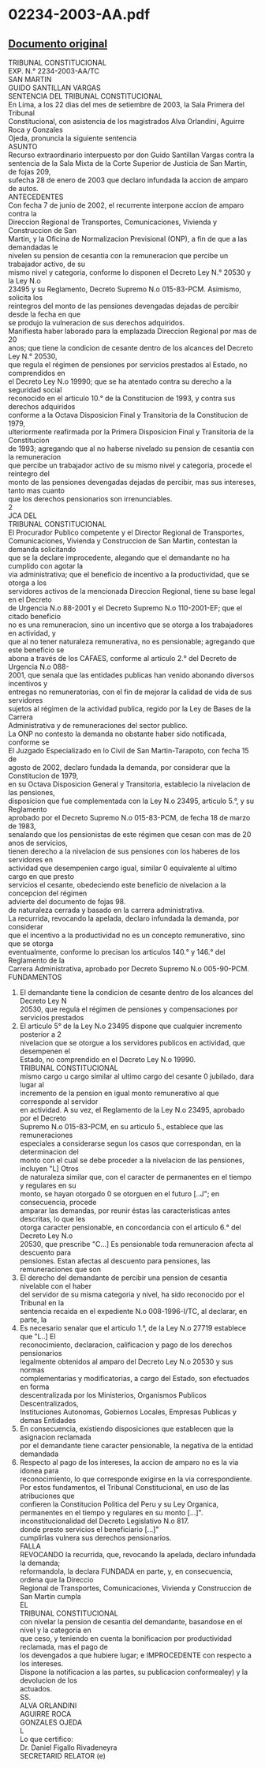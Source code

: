 
02234-2003-AA.pdf
=================
  
[Documento original](https://tc.gob.pe/jurisprudencia/2004/02234-2003-AA.pdf)  
---  
TRIBUNAL CONSTITUCIONAL  
EXP. N.° 2234-2003-AA/TC  
SAN MARTIN  
GUIDO SANTILLAN VARGAS  
SENTENCIA DEL TRIBUNAL CONSTITUCIONAL  
En Lima, a los 22 dias del mes de setiembre de 2003, la Sala Primera del Tribunal  
Constitucional, con asistencia de los magistrados Alva Orlandini, Aguirre Roca y Gonzales  
Ojeda, pronuncia la siguiente sentencia  
ASUNTO  
Recurso extraordinario interpuesto por don Guido Santillan Vargas contra la  
sentencia de la Sala Mixta de la Corte Superior de Justicia de San Martin, de fojas 209,  
sufecha 28 de enero de 2003 que declaro infundada la accion de amparo de autos.  
ANTECEDENTES  
Con fecha 7 de junio de 2002, el recurrente interpone accion de amparo contra la  
Direccion Regional de Transportes, Comunicaciones, Vivienda y Construccion de San  
Martin, y la Oficina de Normalizacion Previsional (ONP), a fin de que a las demandadas le  
nivelen su pension de cesantia con la remuneracion que percibe un trabajador activo, de su  
mismo nivel y categoria, conforme lo disponen el Decreto Ley N.° 20530 y la Ley N.o  
23495 y su Reglamento, Decreto Supremo N.o 015-83-PCM. Asimismo, solicita los  
reintegros del monto de las pensiones devengadas dejadas de percibir desde la fecha en que  
se produjo la vulneracion de sus derechos adquiridos.  
Manifiesta haber laborado para la emplazada Direccion Regional por mas de 20  
anos; que tiene la condicion de cesante dentro de los alcances del Decreto Ley N.° 20530,  
que regula el régimen de pensiones por servicios prestados al Estado, no comprendidos en  
el Decreto Ley N.o 19990; que se ha atentado contra su derecho a la seguridad social  
reconocido en el articulo 10.° de la Constitucion de 1993, y contra sus derechos adquiridos  
conforme a la Octava Disposicion Final y Transitoria de la Constitucion de 1979,  
ulteriormente reafirmada por la Primera Disposicion Final y Transitoria de la Constitucion  
de 1993; agregando que al no haberse nivelado su pension de cesantia con la remuneracion  
que percibe un trabajador activo de su mismo nivel y categoria, procede el reintegro del  
monto de las pensiones devengadas dejadas de percibir, mas sus intereses, tanto mas cuanto  
que los derechos pensionarios son irrenunciables.  
2  
JCA DEL  
TRIBUNAL CONSTITUCIONAL  
El Procurador Publico competente y el Director Regional de Transportes,  
Comunicaciones, Vivienda y Construccion de San Martin, contestan la demanda solicitando  
que se la declare improcedente, alegando que el demandante no ha cumplido con agotar la  
via administrativa; que el beneficio de incentivo a la productividad, que se otorga a los  
servidores activos de la mencionada Direccion Regional, tiene su base legal en el Decreto  
de Urgencia N.o 88-2001 y el Decreto Supremo N.o 110-2001-EF; que el citado beneficio  
no es una remuneracion, sino un incentivo que se otorga a los trabajadores en actividad, y  
que al no tener naturaleza remunerativa, no es pensionable; agregando que este beneficio se  
abona a través de los CAFAES, conforme al articulo 2.° del Decreto de Urgencia N.o 088-  
2001, que senala que las entidades publicas han venido abonando diversos incentivos y  
entregas no remuneratorias, con el fin de mejorar la calidad de vida de sus servidores  
sujetos al régimen de la actividad publica, regido por la Ley de Bases de la Carrera  
Administrativa y de remuneraciones del sector publico.  
La ONP no contesto la demanda no obstante haber sido notificada, conforme se  
El Juzgado Especializado en lo Civil de San Martin-Tarapoto, con fecha 15 de  
agosto de 2002, declaro fundada la demanda, por considerar que la Constitucion de 1979,  
en su Octava Disposicion General y Transitoria, establecio la nivelacion de las pensiones,  
disposicion que fue complementada con la Ley N.o 23495, articulo 5.°, y su Reglamento  
aprobado por el Decreto Supremo N.o 015-83-PCM, de fecha 18 de marzo de 1983,  
senalando que los pensionistas de este régimen que cesan con mas de 20 anos de servicios,  
tienen derecho a la nivelacion de sus pensiones con los haberes de los servidores en  
actividad que desempenien cargo igual, similar 0 equivalente al ultimo cargo en que presto  
servicios el cesante, obedeciendo este beneficio de nivelacion a la concepcion del régimen  
advierte del documento de fojas 98.  
de naturaleza cerrada y basado en la carrera administrativa.  
La recurrida, revocando la apelada, declaro infundada la demanda, por considerar  
que el incentivo a la productividad no es un concepto remunerativo, sino que se otorga  
eventualmente, conforme lo precisan los articulos 140.° y 146.° del Reglamento de la  
Carrera Administrativa, aprobado por Decreto Supremo N.o 005-90-PCM.  
FUNDAMENTOS  
1. El demandante tiene la condicion de cesante dentro de los alcances del Decreto Ley N  
20530, que regula el régimen de pensiones y compensaciones por servicios prestados  
2. El articulo 5° de la Ley N.o 23495 dispone que cualquier incremento posterior a 2  
nivelacion que se otorgue a los servidores publicos en actividad, que desempenen el  
Estado, no comprendido en el Decreto Ley N.o 19990.  
TRIBUNAL CONSTITUCIONAL  
mismo cargo u cargo similar al ultimo cargo del cesante 0 jubilado, dara lugar al  
incremento de la pension en igual monto remunerativo al que corresponde al servidor  
en actividad. A su vez, el Reglamento de la Ley N.o 23495, aprobado por el Decreto  
Supremo N.o 015-83-PCM, en su articulo 5., establece que las remuneraciones  
especiales a considerarse segun los casos que correspondan, en la determinacion del  
monto con el cual se debe proceder a la nivelacion de las pensiones, incluyen "L] Otros  
de naturaleza similar que, con el caracter de permanentes en el tiempo y regulares en su  
monto, se hayan otorgado 0 se otorguen en el futuro [..J"; en consecuencia, procede  
amparar las demandas, por reunir éstas las caracteristicas antes descritas, lo que les  
otorga caracter pensionable, en concordancia con el articulo 6.° del Decreto Ley N.o  
20530, que prescribe "C...] Es pensionable toda remuneracion afecta al descuento para  
pensiones. Estan afectas al descuento para pensiones, las remuneraciones que son  
3. El derecho del demandante de percibir una pension de cesantia nivelable con el haber  
del servidor de su misma categoria y nivel, ha sido reconocido por el Tribunal en la  
sentencia recaida en el expediente N.o 008-1996-I/TC, al declarar, en parte, la  
4. Es necesario senalar que el articulo 1.°, de la Ley N.o 27719 establece que "L..] El  
reconocimiento, declaracion, calificacion y pago de los derechos pensionarios  
legalmente obtenidos al amparo del Decreto Ley N.o 20530 y sus normas  
complementarias y modificatorias, a cargo del Estado, son efectuados en forma  
descentralizada por los Ministerios, Organismos Publicos Descentralizados,  
Instituciones Autonomas, Gobiernos Locales, Empresas Publicas y demas Entidades  
5. En consecuencia, existiendo disposiciones que establecen que la asignacion reclamada  
por el demandante tiene caracter pensionable, la negativa de la entidad demandada  
6. Respecto al pago de los intereses, la accion de amparo no es la via idonea para  
reconocimiento, lo que corresponde exigirse en la via correspondiente.  
Por estos fundamentos, el Tribunal Constitucional, en uso de las atribuciones que  
confieren la Constitucion Politica del Peru y su Ley Organica,  
permanentes en el tiempo y regulares en su monto [...]".  
inconstitucionalidad del Decreto Legislativo N.o 817.  
donde presto servicios el beneficiario [...]"  
cumplirlas vulnera sus derechos pensionarios.  
FALLA  
REVOCANDO la recurrida, que, revocando la apelada, declaro infundada la demanda;  
reformandola, la declara FUNDADA en parte, y, en consecuencia, ordena que la Direccio  
Regional de Transportes, Comunicaciones, Vivienda y Construccion de San Martin cumpla  
EL  
TRIBUNAL CONSTITUCIONAL  
con nivelar la pension de cesantia del demandante, basandose en el nivel y la categoria en  
que ceso, y teniendo en cuenta la bonificacion por productividad reclamada, mas el pago de  
los devengados a que hubiere lugar; e IMPROCEDENTE con respecto a los intereses.  
Dispone la notificacion a las partes, su publicacion conformealey) y la devolucion de los  
actuados.  
SS.  
ALVA ORLANDINI  
AGUIRRE ROCA  
GONZALES OJEDA  
L  
Lo que certifico:  
Dr. Daniel Figallo Rivadeneyra  
SECRETARID RELATOR (e)